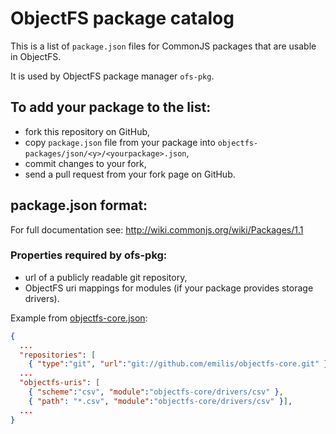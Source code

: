 # ObjectFS package catalog

This is a list of `package.json` files for CommonJS packages that are usable in ObjectFS.

It is used by ObjectFS package manager `ofs-pkg`.

## To add your package to the list:

- fork this repository on GitHub,
- copy `package.json` file from your package into `objectfs-packages/json/<y>/<yourpackage>.json`,
- commit changes to your fork,
- send a pull request from your fork page on GitHub.

## package.json format:

For full documentation see: <http://wiki.commonjs.org/wiki/Packages/1.1>

### Properties required by ofs-pkg:

- url of a publicly readable git repository,
- ObjectFS uri mappings for modules (if your package provides storage drivers).

Example from [objectfs-core.json](https://github.com/emilis/objectfs-packages/blob/master/json/o/objectfs-core.json):

```json
{
  ...
  "repositories": [
    { "type":"git", "url":"git://github.com/emilis/objectfs-core.git" }],
  ...
  "objectfs-uris": [
    { "scheme":"csv", "module":"objectfs-core/drivers/csv" },
    { "path": "*.csv", "module":"objectfs-core/drivers/csv" }],
  ...
}
```

      
